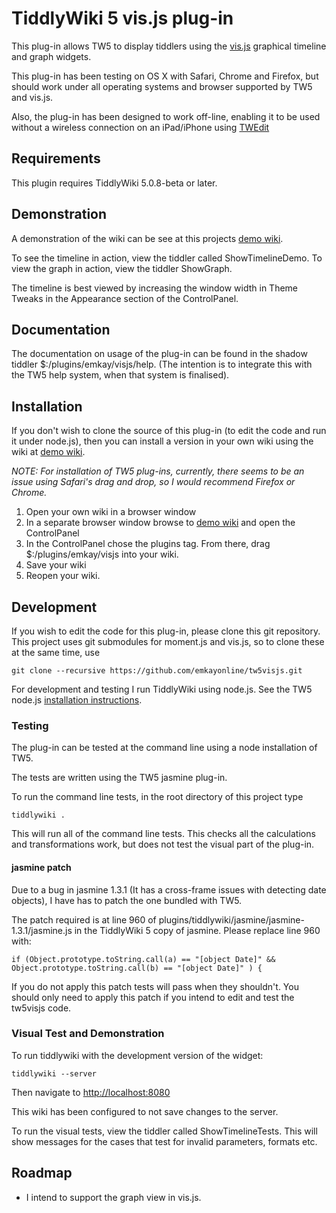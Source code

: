 # TiddlyWiki 5 vis.js plug-in

This plug-in allows TW5 to display tiddlers using the [vis.js](http://visjs.org) graphical timeline and graph widgets.

This plug-in has been testing on OS X with Safari, Chrome and Firefox, but should work under all operating systems and browser supported by TW5 and vis.js.

Also, the plug-in has been designed to work off-line, enabling it to be used without a wireless connection on an iPad/iPhone using [TWEdit](http://itunes.apple.com/gb/app/twedit/id409607956?mt=8)

## Requirements

This plugin requires TiddlyWiki 5.0.8-beta or later.

## Demonstration

A demonstration of the wiki can be see at this projects [demo wiki](http://emkayonline.github.io/tw5visjs).

To see the timeline in action,  view the tiddler called ShowTimelineDemo.  To view the graph in action, view the tiddler ShowGraph.

The timeline is best viewed by increasing the window width in Theme Tweaks in the Appearance section of the ControlPanel.

## Documentation

The documentation on usage of the plug-in can be found in the shadow tiddler $:/plugins/emkay/visjs/help.  (The intention is to integrate this with the TW5 help system, when that system is finalised).

## Installation

If you don't wish to clone the source of this plug-in (to edit the code and run it under node.js), then you can install a version in your own wiki using the wiki at [demo wiki](http://emkayonline.github.io/tw5visjs).

*NOTE: For installation of TW5 plug-ins, currently, there seems to be an issue using Safari's drag and drop, so I would recommend Firefox or Chrome.*

1. Open your own wiki in a browser window
2. In a separate browser window browse to [demo wiki](http://emkayonline.github.io/tw5visjs) and open the ControlPanel
3. In the ControlPanel chose the plugins tag.  From there, drag $:/plugins/emkay/visjs into your wiki.
4. Save your wiki
5. Reopen your wiki.

## Development

If you wish to edit the code for this plug-in, please clone this git repository.  This project uses git submodules for moment.js and vis.js, so to clone these at the same time, use

    git clone --recursive https://github.com/emkayonline/tw5visjs.git

For development and testing I run TiddlyWiki using node.js. See the TW5 node.js [installation instructions](http://tiddlywiki.com/static/TiddlyWiki%2520on%2520Node.js.html).

### Testing

The plug-in can be tested at the command line using a node installation of TW5.

The tests are written using the TW5 jasmine plug-in.


To run the command line tests, in the root directory of this project type

    tiddlywiki .

This will run all of the command line tests.  This checks all the calculations and transformations work, but does not test the visual part of the plug-in.

#### jasmine patch

Due to a bug in jasmine 1.3.1 (It has a cross-frame issues with detecting date objects), I have has to patch the one bundled with TW5.

The patch required is at line 960 of plugins/tiddlywiki/jasmine/jasmine-1.3.1/jasmine.js in the TiddlyWiki 5 copy of jasmine.  Please replace line 960 with:

    if (Object.prototype.toString.call(a) == "[object Date]" && Object.prototype.toString.call(b) == "[object Date]" ) {


If you do not apply this patch tests will pass when they shouldn't.  You should only need to apply this patch if you intend to edit and test the tw5visjs code.


### Visual Test and Demonstration

To run tiddlywiki with the development version of the widget:

    tiddlywiki --server

Then navigate to [http://localhost:8080]( http://localhost:8080 )

This wiki has been configured to not save changes to the server.

To run the visual tests, view the tiddler called ShowTimelineTests.  This will show messages for the cases that test for invalid parameters, formats etc.

## Roadmap

* I intend to support the graph view in vis.js.
